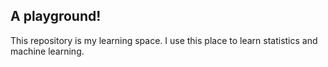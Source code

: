 ## A playground!

This repository is my learning space. I use this place to learn statistics and machine learning.